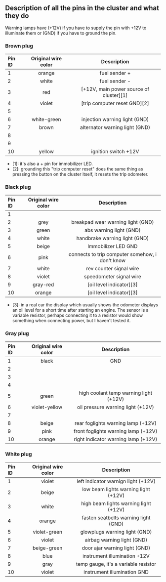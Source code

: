 ## Description of all the pins in the cluster and what they do
Warning lamps have (+12V) if you have to supply the pin with +12V to illuminate them or (GND) if you have to ground the pin.

### Brown plug

| Pin ID | Original wire color | Description |
|:-|:-:|:-:|
| 1 | orange | fuel sender + |
| 2 | white | fuel sender - |
| 3 | red | [+12V, main power source of cluster][1] |
| 4 | violet | [trip computer reset GND][2] |
| 5 | |||
| 6 | white-green | injection warning light (GND) |
| 7 | brown | alternator warning light (GND) |
| 8 |||
| 9 |||
| 10 | yellow | ignition switch +12V |

* [1]: it's also a + pin for immobilizer LED.
* [2]: grounding this "trip computer reset" does the same thing as pressing the button on the cluster itself, it resets the trip odometer.

### Black plug

| Pin ID | Original wire color | Description |
|:-|:-:|:-:|
| 1 | ||
| 2 | grey | breakpad wear warning light (GND) |
| 3 | green | abs warning light (GND) |
| 4 | white | handbrake warning light (GND) |
| 5 | beige | Immobilizer LED GND |
| 6 | pink | connects to trip computer somehow, i don't know |
| 7 | white | rev counter signal wire |
| 8 | violet | speedometer signal wire |
| 9 | gray-red | [oil level indicator][3] |
| 10 | orange | [oil level indicator][3] |

* [3]: in a real car the display which usually shows the odometer displays an oil level for a short time after starting an engine. The sensor is a variable resistor, perhaps connecting it to a resistor would show something when connecting power, but I haven't tested it.

### Gray plug

| Pin ID | Original wire color | Description |
|:-|:-:|:-:|
| 1 | black | GND |
| 2 |||
| 3 |||
| 4 |||
| 5 | green | high coolant temp warning light (+12V) |
| 6 | violet-yellow | oil pressure warning light (+12V) |
| 7 | ||
| 8 | beige | rear foglights warning lamp (+12V) |
| 9 | pink | front foglights warning lamp (+12V) |
| 10 | orange | right indicator warning lamp (+12V) |

### White plug
| Pin ID | Original wire color | Description |
|:-|:-:|:-:|
| 1 | violet | left indicator warnign light (+12V) |
| 2 | beige | low beam lights warning light (+12V) |
| 3 | white | high beam lights warning light (+12V) |
| 4 | orange | fasten seatbelts warning light (GND) |
| 5 | violet-green | glowplugs warning light (GND) |
| 6 | violet | airbag warning light (GND) |
| 7 | beige-green | door ajar warning light (GND) |
| 8 | blue | instrument illumination +12V |
| 9 | gray | temp gauge, it's a variable resistor |
| 10 | violet | instrument illumination GND |
